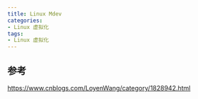 ```yaml
---
title: Linux Mdev
categories: 
- Linux 虚拟化
tags:
- Linux 虚拟化
---
```


## 参考
https://www.cnblogs.com/LoyenWang/category/1828942.html
